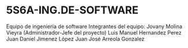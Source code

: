 # 5S6A-ING.DE-SOFTWARE
Equipo de ingeniería de software
Integrantes del equipo:
Jovany Molina Vieyra (Administrador-Jefe del proyecto)
Luis Manuel Hernandez Perez
Juan Daniel Jimenez López
Juan José Arreola Gonzalez
